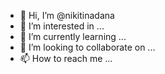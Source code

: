 - 👋 Hi, I’m @nikitinadana
- 👀 I’m interested in ...
- 🌱 I’m currently learning ...
- 💞️ I’m looking to collaborate on ...
- 📫 How to reach me ...

<!---
nikitinadana/nikitinadana is a ✨ special ✨ repository because its `README.md` (this file) appears on your GitHub profile.
You can click the Preview link to take a look at your changes.
--->

